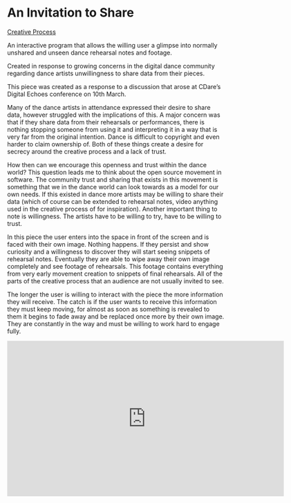 

# An Invitation to Share


[Creative Process](creativeProcess.md) 


An interactive program that allows the willing user a glimpse into normally unshared and unseen dance rehearsal notes and footage. 

Created in response to growing concerns in the digital dance community regarding dance artists unwillingness to share data from their pieces.


This piece was created as a response to a discussion that arose at CDare’s Digital Echoes conference on 10th March.

Many of the dance artists in attendance expressed their desire to share data, however struggled with the implications of this. A major concern was that if they share data from their rehearsals or performances, there is nothing stopping someone from using it and interpreting it in a way that is very far from the original intention. Dance is difficult to copyright and even harder to claim ownership of. Both of these things create a desire for secrecy around the creative process and a lack of trust.

How then can we encourage this openness and trust within the dance world? This question leads me to think about the open source movement in software. The community trust and sharing that exists in this movement is something that we in the dance world can look towards as a model for our own needs. If this existed in dance more artists may be willing to share their data (which of course can be extended to rehearsal notes, video anything used in the creative process of for inspiration). Another important thing to note is willingness. The artists have to be willing to try, have to be willing to trust.

In this piece the user enters into the space in front of the screen and is faced with their own image. Nothing happens. If they persist and show curiosity and a willingness to discover they will start seeing snippets of rehearsal notes. Eventually they are able to wipe away their own image completely and see footage of rehearsals. This footage contains everything from very early movement creation to snippets of final rehearsals. All of the parts of the creative process that an audience are not usually invited to see.

The longer the user is willing to interact with the piece the more information they will receive. The catch is if the user wants to receive this information they must keep moving, for almost as soon as something is revealed to them it begins to fade away and be replaced once more by their own image. They are constantly in the way and must be willing to work hard to engage fully.


<iframe width="640" height="360" src="https://www.youtube.com/embed/jo7abX55ccM" frameborder="0" allow="autoplay; encrypted-media" allowfullscreen></iframe>




